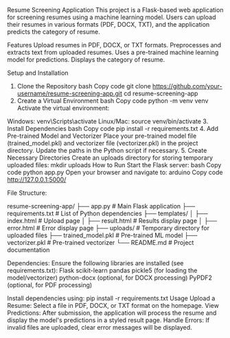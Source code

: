Resume Screening Application
This project is a Flask-based web application for screening resumes using a machine learning model. 
Users can upload their resumes in various formats (PDF, DOCX, TXT), and the application predicts the category of resume.

Features
Upload resumes in PDF, DOCX, or TXT formats.
Preprocesses and extracts text from uploaded resumes.
Uses a pre-trained machine learning model for predictions.
Displays the category of resume.

Setup and Installation
1. Clone the Repository
bash
Copy code
git clone https://github.com/your-username/resume-screening-app.git
cd resume-screening-app
2. Create a Virtual Environment
bash
Copy code
python -m venv venv
Activate the virtual environment:

Windows: venv\Scripts\activate
Linux/Mac: source venv/bin/activate
3. Install Dependencies
bash
Copy code
pip install -r requirements.txt
4. Add Pre-trained Model and Vectorizer
Place your pre-trained model file (trained_model.pkl) and vectorizer file (vectorizer.pkl) in the project directory.
Update the paths in the Python script if necessary.
5. Create Necessary Directories
Create an uploads directory for storing temporary uploaded files:
mkdir uploads
How to Run
Start the Flask server:
bash
Copy code
python app.py
Open your browser and navigate to:
arduino
Copy code
http://127.0.0.1:5000/

File Structure:

resume-screening-app/
├── app.py                 # Main Flask application
├── requirements.txt       # List of Python dependencies
├── templates/
│   ├── index.html         # Upload page
│   ├── result.html        # Results display page
│   ├── error.html         # Error display page
├── uploads/               # Temporary directory for uploaded files
├── trained_model.pkl      # Pre-trained ML model
├── vectorizer.pkl         # Pre-trained vectorizer
└── README.md              # Project documentation

Dependencies:
Ensure the following libraries are installed (see requirements.txt):
Flask
scikit-learn
pandas
pickle5 (for loading the model/vectorizer)
python-docx (optional, for DOCX processing)
PyPDF2 (optional, for PDF processing)

Install dependencies using:
pip install -r requirements.txt
Usage
Upload a Resume: Select a file in PDF, DOCX, or TXT format on the homepage.
View Predictions: After submission, the application will process the resume and display the model's predictions in a styled result page.
Handle Errors: If invalid files are uploaded, clear error messages will be displayed.
